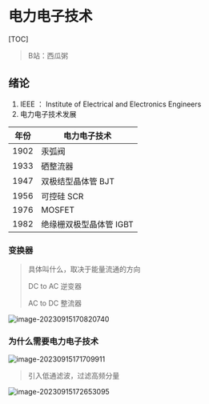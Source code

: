 # 电力电子技术

[TOC]

> B站：西瓜粥

## 绪论

1. IEEE ： Institute of Electrical and Electronics Engineers
2. 电力电子技术发展

| 年份 | 电力电子技术            |
| ---- | ----------------------- |
| 1902 | 汞弧阀                  |
| 1933 | 硒整流器                |
| 1947 | 双极结型晶体管 BJT      |
| 1956 | 可控硅 SCR              |
| 1976 | MOSFET                  |
| 1982 | 绝缘栅双极型晶体管 IGBT |

### 变换器

> 具体叫什么，取决于能量流通的方向
>
> DC to AC 逆变器
>
> AC to DC 整流器

![image-20230915170820740](https://typora-notes-codervv.oss-cn-shanghai.aliyuncs.com/img_for_typora/202309151708831.png)

### 为什么需要电力电子技术

![image-20230915171709911](https://typora-notes-codervv.oss-cn-shanghai.aliyuncs.com/img_for_typora/202309151717987.png)

> 引入低通滤波，过滤高频分量

![image-20230915172653095](https://typora-notes-codervv.oss-cn-shanghai.aliyuncs.com/img_for_typora/202309151726161.png)